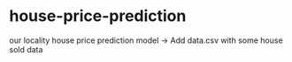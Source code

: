 # house-price-prediction
our locality house price prediction model
-> Add data.csv with some house sold data 
